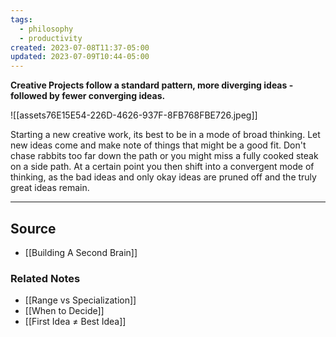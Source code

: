 ```yaml
---
tags:
  - philosophy
  - productivity
created: 2023-07-08T11:37-05:00
updated: 2023-07-09T10:44-05:00
---
```

**Creative Projects follow a standard pattern, more diverging ideas - followed by fewer converging ideas.**

![[assets76E15E54-226D-4626-937F-8FB768FBE726.jpeg]]

Starting a new creative work, its best to be in a mode of broad thinking. Let new ideas come and make note of things that might be a good fit. Don't chase rabbits too far down the path or you might miss a fully cooked steak on a side path. At a certain point you then shift into a convergent mode of thinking, as the bad ideas and only okay ideas are pruned off and the truly great ideas remain.

---

## Source
- [[Building A Second Brain]]

### Related Notes
- [[Range vs Specialization]] 
- [[When to Decide]] 
- [[First Idea ≠ Best Idea]]